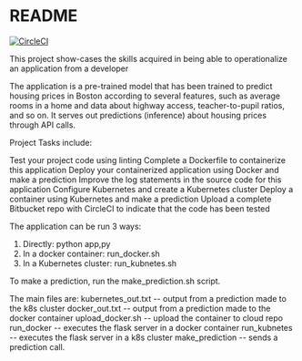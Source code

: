# README #

[![CircleCI](https://circleci.com/gh/circleci/circleci-docs.svg?style=svg)](https://circleci.com/gh/circleci/circleci-docs)


This project show-cases the skills acquired in being able to operationalize an
application from a developer

The application is a pre-trained model that has been trained to predict housing 
prices in Boston according to several features, such as average rooms in a home 
and data about highway access, teacher-to-pupil ratios, and so on. It serves out 
predictions (inference) about housing prices through API calls. 

Project Tasks include:

Test your project code using linting
Complete a Dockerfile to containerize this application
Deploy your containerized application using Docker and make a prediction
Improve the log statements in the source code for this application
Configure Kubernetes and create a Kubernetes cluster
Deploy a container using Kubernetes and make a prediction
Upload a complete Bitbucket repo with CircleCI to indicate that the code has 
been tested

The application can be run 3 ways:

1. Directly: python app,py
2. In a docker container: run_docker.sh
3. In a Kubernetes cluster: run_kubnetes.sh

To make a prediction, run the make_prediction.sh script.

The main files are:
kubernetes_out.txt -- output from a prediction made to the k8s cluster
docker_out.txt -- output from a prediction made to the docker container
upload_docker.sh -- upload the container to cloud repo
run_docker -- executes the flask server in a docker container
run_kubnetes -- executes the flask server in a k8s cluster 
make_prediction -- sends a prediction call.


